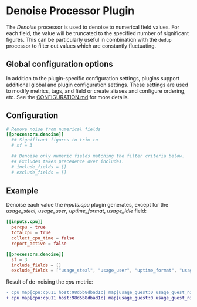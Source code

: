 # Denoise Processor Plugin

The _Denoise_ processor is used to denoise to numerical field values. For each
field, the value will be truncated to the specified number of significant
figures. This can be particularly useful in combination with the `dedup`
processor to filter out values which are constantly fluctuating.

## Global configuration options <!-- @/docs/includes/plugin_config.md -->

In addition to the plugin-specific configuration settings, plugins support
additional global and plugin configuration settings. These settings are used to
modify metrics, tags, and field or create aliases and configure ordering, etc.
See the [CONFIGURATION.md][CONFIGURATION.md] for more details.

[CONFIGURATION.md]: ../../../docs/CONFIGURATION.md#plugins

## Configuration

```toml @sample.conf
# Remove noise from numerical fields
[[processors.denoise]]
  ## Significant figures to trim to
  # sf = 3

  ## Denoise only numeric fields matching the filter criteria below.
  ## Excludes takes precedence over includes.
  # include_fields = []
  # exclude_fields = []
```

## Example

Denoise each value the _inputs.cpu_ plugin generates, except for the
_usage\_steal_, _usage\_user_, _uptime\_format_, _usage\_idle_ field:

```toml
[[inputs.cpu]]
  percpu = true
  totalcpu = true
  collect_cpu_time = false
  report_active = false

[[processors.denoise]]
  sf = 3
  include_fields = []
  exclude_fields = ["usage_steal", "usage_user", "uptime_format", "usage_idle" ]
```

Result of de-noising the _cpu_ metric:

```diff
- cpu map[cpu:cpu11 host:98d5b8dbad1c] map[usage_guest:0 usage_guest_nice:0 usage_idle:94.3999999994412 usage_iowait:0 usage_irq:0.1999999999998181 usage_nice:0 usage_softirq:0.20000000000209184 usage_steal:0 usage_system:1.2000000000080036 usage_user:4.000000000014552]
+ cpu map[cpu:cpu11 host:98d5b8dbad1c] map[usage_guest:0 usage_guest_nice:0 usage_idle:94.4 usage_iowait:0 usage_irq:0.20 usage_nice:0 usage_softirq:0.20 usage_steal:0 usage_system:1.20 usage_user:4.00]
```
